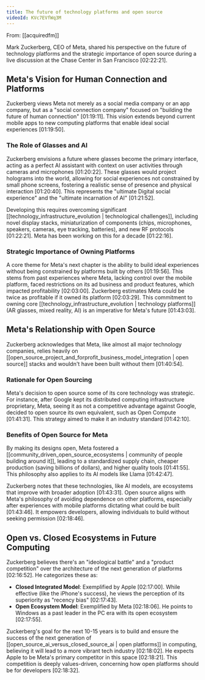 ```yaml
---
title: The future of technology platforms and open source
videoId: KVc7EVfWq3M
---
```


From: [[acquiredfm]] <br/> 

Mark Zuckerberg, CEO of Meta, shared his perspective on the future of technology platforms and the strategic importance of open source during a live discussion at the Chase Center in San Francisco <a class="yt-timestamp" data-t="02:22:21">[02:22:21]</a>.

## Meta's Vision for Human Connection and Platforms
Zuckerberg views Meta not merely as a social media company or an app company, but as a "social connection company" focused on "building the future of human connection" <a class="yt-timestamp" data-t="01:19:11">[01:19:11]</a>. This vision extends beyond current mobile apps to new computing platforms that enable ideal social experiences <a class="yt-timestamp" data-t="01:19:50">[01:19:50]</a>.

### The Role of Glasses and AI
Zuckerberg envisions a future where glasses become the primary interface, acting as a perfect AI assistant with context on user activities through cameras and microphones <a class="yt-timestamp" data-t="01:20:22">[01:20:22]</a>. These glasses would project holograms into the world, allowing for social experiences not constrained by small phone screens, fostering a realistic sense of presence and physical interaction <a class="yt-timestamp" data-t="01:20:40">[01:20:40]</a>. This represents the "ultimate Digital social experience" and the "ultimate incarnation of AI" <a class="yt-timestamp" data-t="01:21:52">[01:21:52]</a>.

Developing this requires overcoming significant [[technology_infrastructure_evolution | technological challenges]], including novel display stacks, miniaturization of components (chips, microphones, speakers, cameras, eye tracking, batteries), and new RF protocols <a class="yt-timestamp" data-t="01:22:21">[01:22:21]</a>. Meta has been working on this for a decade <a class="yt-timestamp" data-t="01:22:16">[01:22:16]</a>.

### Strategic Importance of Owning Platforms
A core theme for Meta's next chapter is the ability to build ideal experiences without being constrained by platforms built by others <a class="yt-timestamp" data-t="01:19:56">[01:19:56]</a>. This stems from past experiences where Meta, lacking control over the mobile platform, faced restrictions on its ad business and product features, which impacted profitability <a class="yt-timestamp" data-t="02:03:00">[02:03:00]</a>. Zuckerberg estimates Meta could be twice as profitable if it owned its platform <a class="yt-timestamp" data-t="02:03:29">[02:03:29]</a>. This commitment to owning core [[technology_infrastructure_evolution | technology platforms]] (AR glasses, mixed reality, AI) is an imperative for Meta's future <a class="yt-timestamp" data-t="01:43:03">[01:43:03]</a>.

## Meta's Relationship with Open Source
Zuckerberg acknowledges that Meta, like almost all major technology companies, relies heavily on [[open_source_project_and_forprofit_business_model_integration | open source]] stacks and wouldn't have been built without them <a class="yt-timestamp" data-t="01:40:54">[01:40:54]</a>.

### Rationale for Open Sourcing
Meta's decision to open source some of its core technology was strategic. For instance, after Google kept its distributed computing infrastructure proprietary, Meta, seeing it as not a competitive advantage against Google, decided to open source its own equivalent, such as Open Compute <a class="yt-timestamp" data-t="01:41:31">[01:41:31]</a>. This strategy aimed to make it an industry standard <a class="yt-timestamp" data-t="01:42:10">[01:42:10]</a>.

### Benefits of Open Source for Meta
By making its designs open, Meta fostered a [[community_driven_open_source_ecosystems | community of people building around it]], leading to a standardized supply chain, cheaper production (saving billions of dollars), and higher quality tools <a class="yt-timestamp" data-t="01:41:55">[01:41:55]</a>. This philosophy also applies to its AI models like Llama <a class="yt-timestamp" data-t="01:42:47">[01:42:47]</a>.

Zuckerberg notes that these technologies, like AI models, are ecosystems that improve with broader adoption <a class="yt-timestamp" data-t="01:43:31">[01:43:31]</a>. Open source aligns with Meta's philosophy of avoiding dependence on other platforms, especially after experiences with mobile platforms dictating what could be built <a class="yt-timestamp" data-t="01:43:46">[01:43:46]</a>. It empowers developers, allowing individuals to build without seeking permission <a class="yt-timestamp" data-t="02:18:46">[02:18:46]</a>.

## Open vs. Closed Ecosystems in Future Computing
Zuckerberg believes there's an "ideological battle" and a "product competition" over the architecture of the next generation of platforms <a class="yt-timestamp" data-t="02:16:52">[02:16:52]</a>. He categorizes these as:
*   **Closed Integrated Model**: Exemplified by Apple <a class="yt-timestamp" data-t="02:17:00">[02:17:00]</a>. While effective (like the iPhone's success), he views the perception of its superiority as "recency bias" <a class="yt-timestamp" data-t="02:17:43">[02:17:43]</a>.
*   **Open Ecosystem Model**: Exemplified by Meta <a class="yt-timestamp" data-t="02:18:06">[02:18:06]</a>. He points to Windows as a past leader in the PC era with its open ecosystem <a class="yt-timestamp" data-t="02:17:55">[02:17:55]</a>.

Zuckerberg's goal for the next 10-15 years is to build and ensure the success of the next generation of [[open_source_ai_versus_closed_source_ai | open platforms]] in computing, believing it will lead to a more vibrant tech industry <a class="yt-timestamp" data-t="02:18:02">[02:18:02]</a>. He expects Apple to be Meta's primary competitor in this space <a class="yt-timestamp" data-t="02:18:21">[02:18:21]</a>. This competition is deeply values-driven, concerning how open platforms should be for developers <a class="yt-timestamp" data-t="02:18:32">[02:18:32]</a>.